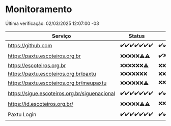 # Monitoramento

Última verificação: 02/03/2025 12:07:00 -03

|Serviço|Status|Últimas 24h|
|---|---|---|
|https://github.com|<span title="2025-02-23: OK=23">✔️</span><span title="2025-02-24: OK=23">✔️</span><span title="2025-02-25: OK=23">✔️</span><span title="2025-02-26: OK=23">✔️</span><span title="2025-02-27: OK=23">✔️</span><span title="2025-02-28: OK=23">✔️</span><span title="2025-03-01: OK=14">✔️</span>|<span title="01/03/2025 12:07:00 -03 : 200">✔️</span><span title="01/03/2025 13:08:00 -03 : 200">✔️</span><span title="01/03/2025 14:06:00 -03 : 200">✔️</span><span title="01/03/2025 15:10:00 -03 : 200">✔️</span><span title="01/03/2025 16:06:00 -03 : 200">✔️</span><span title="01/03/2025 17:08:00 -03 : 200">✔️</span><span title="01/03/2025 18:07:00 -03 : 200">✔️</span><span title="01/03/2025 19:07:00 -03 : 200">✔️</span><span title="01/03/2025 20:08:00 -03 : 200">✔️</span><span title="01/03/2025 21:44:00 -03 : 200">✔️</span><span title="01/03/2025 23:17:00 -03 : 200">✔️</span><span title="02/03/2025 00:19:00 -03 : 200">✔️</span><span title="02/03/2025 01:10:00 -03 : 200">✔️</span><span title="02/03/2025 02:08:00 -03 : 200">✔️</span><span title="02/03/2025 03:11:00 -03 : 200">✔️</span><span title="02/03/2025 04:07:00 -03 : 200">✔️</span><span title="02/03/2025 05:10:00 -03 : 200">✔️</span><span title="02/03/2025 06:08:00 -03 : 200">✔️</span><span title="02/03/2025 07:08:00 -03 : 200">✔️</span><span title="02/03/2025 08:07:00 -03 : 200">✔️</span><span title="02/03/2025 09:13:00 -03 : 200">✔️</span><span title="02/03/2025 10:12:00 -03 : 200">✔️</span><span title="02/03/2025 11:07:00 -03 : 200">✔️</span><span title="02/03/2025 12:07:00 -03 : 200">✔️</span>|
|https://paxtu.escoteiros.org.br|<span title="2025-02-23: Falhas=23">❌</span><span title="2025-02-24: Falhas=23">❌</span><span title="2025-02-25: Falhas=23">❌</span><span title="2025-02-26: Falhas=23">❌</span><span title="2025-02-27: Falhas=23">❌</span><span title="2025-02-28: OK=4, Falhas=19">⚠️</span><span title="2025-03-01: OK=1, Falhas=13">⚠️</span>|<span title="01/03/2025 12:07:00 -03 : 200">✔️</span><span title="01/03/2025 13:08:00 -03 : 403">❌</span><span title="01/03/2025 14:06:00 -03 : 403">❌</span><span title="01/03/2025 15:10:00 -03 : 403">❌</span><span title="01/03/2025 16:06:00 -03 : 403">❌</span><span title="01/03/2025 17:08:00 -03 : 200">✔️</span><span title="01/03/2025 18:07:00 -03 : 403">❌</span><span title="01/03/2025 19:07:00 -03 : 403">❌</span><span title="01/03/2025 20:08:00 -03 : 403">❌</span><span title="01/03/2025 21:44:00 -03 : 403">❌</span><span title="01/03/2025 23:17:00 -03 : 403">❌</span><span title="02/03/2025 00:19:00 -03 : 403">❌</span><span title="02/03/2025 01:10:00 -03 : 403">❌</span><span title="02/03/2025 02:08:00 -03 : 403">❌</span><span title="02/03/2025 03:11:00 -03 : 403">❌</span><span title="02/03/2025 04:07:00 -03 : 403">❌</span><span title="02/03/2025 05:10:00 -03 : 403">❌</span><span title="02/03/2025 06:08:00 -03 : 403">❌</span><span title="02/03/2025 07:08:00 -03 : 403">❌</span><span title="02/03/2025 08:07:00 -03 : 403">❌</span><span title="02/03/2025 09:13:00 -03 : 403">❌</span><span title="02/03/2025 10:12:00 -03 : 200">✔️</span><span title="02/03/2025 11:07:00 -03 : 403">❌</span><span title="02/03/2025 12:07:00 -03 : 403">❌</span>|
|https://escoteiros.org.br|<span title="2025-02-23: Falhas=23">❌</span><span title="2025-02-24: Falhas=23">❌</span><span title="2025-02-25: Falhas=23">❌</span><span title="2025-02-26: Falhas=23">❌</span><span title="2025-02-27: Falhas=23">❌</span><span title="2025-02-28: Falhas=23">❌</span><span title="2025-03-01: OK=1, Falhas=13">⚠️</span>|<span title="01/03/2025 12:07:00 -03 : 403">❌</span><span title="01/03/2025 13:08:00 -03 : 403">❌</span><span title="01/03/2025 14:06:00 -03 : 403">❌</span><span title="01/03/2025 15:10:00 -03 : 403">❌</span><span title="01/03/2025 16:06:00 -03 : 403">❌</span><span title="01/03/2025 17:08:00 -03 : 403">❌</span><span title="01/03/2025 18:07:00 -03 : 403">❌</span><span title="01/03/2025 19:07:00 -03 : 403">❌</span><span title="01/03/2025 20:08:00 -03 : 403">❌</span><span title="01/03/2025 21:44:00 -03 : 403">❌</span><span title="01/03/2025 23:17:00 -03 : 403">❌</span><span title="02/03/2025 00:19:00 -03 : 403">❌</span><span title="02/03/2025 01:10:00 -03 : 403">❌</span><span title="02/03/2025 02:08:00 -03 : 403">❌</span><span title="02/03/2025 03:11:00 -03 : 403">❌</span><span title="02/03/2025 04:07:00 -03 : 403">❌</span><span title="02/03/2025 05:10:00 -03 : 403">❌</span><span title="02/03/2025 06:08:00 -03 : 403">❌</span><span title="02/03/2025 07:08:00 -03 : 403">❌</span><span title="02/03/2025 08:07:00 -03 : 403">❌</span><span title="02/03/2025 09:13:00 -03 : 403">❌</span><span title="02/03/2025 10:12:00 -03 : 403">❌</span><span title="02/03/2025 11:07:00 -03 : 403">❌</span><span title="02/03/2025 12:07:00 -03 : 403">❌</span>|
|https://paxtu.escoteiros.org.br/paxtu|<span title="2025-02-23: Falhas=23">❌</span><span title="2025-02-24: Falhas=23">❌</span><span title="2025-02-25: Falhas=23">❌</span><span title="2025-02-26: Falhas=23">❌</span><span title="2025-02-27: Falhas=23">❌</span><span title="2025-02-28: Falhas=23">❌</span><span title="2025-03-01: Falhas=14">❌</span>|<span title="01/03/2025 12:07:00 -03 : 403">❌</span><span title="01/03/2025 13:08:00 -03 : 403">❌</span><span title="01/03/2025 14:06:00 -03 : 403">❌</span><span title="01/03/2025 15:10:00 -03 : 403">❌</span><span title="01/03/2025 16:06:00 -03 : 403">❌</span><span title="01/03/2025 17:08:00 -03 : 403">❌</span><span title="01/03/2025 18:07:00 -03 : 403">❌</span><span title="01/03/2025 19:07:00 -03 : 403">❌</span><span title="01/03/2025 20:08:00 -03 : 403">❌</span><span title="01/03/2025 21:44:00 -03 : 403">❌</span><span title="01/03/2025 23:17:00 -03 : 403">❌</span><span title="02/03/2025 00:19:00 -03 : 403">❌</span><span title="02/03/2025 01:10:00 -03 : 403">❌</span><span title="02/03/2025 02:08:00 -03 : 403">❌</span><span title="02/03/2025 03:11:00 -03 : 403">❌</span><span title="02/03/2025 04:07:00 -03 : 403">❌</span><span title="02/03/2025 05:10:00 -03 : 403">❌</span><span title="02/03/2025 06:08:00 -03 : 403">❌</span><span title="02/03/2025 07:08:00 -03 : 403">❌</span><span title="02/03/2025 08:07:00 -03 : 403">❌</span><span title="02/03/2025 09:13:00 -03 : 403">❌</span><span title="02/03/2025 10:12:00 -03 : 403">❌</span><span title="02/03/2025 11:07:00 -03 : 403">❌</span><span title="02/03/2025 12:07:00 -03 : 403">❌</span>|
|https://paxtu.escoteiros.org.br/meupaxtu|<span title="2025-02-23: Falhas=23">❌</span><span title="2025-02-24: Falhas=23">❌</span><span title="2025-02-25: Falhas=23">❌</span><span title="2025-02-26: Falhas=23">❌</span><span title="2025-02-27: Falhas=23">❌</span><span title="2025-02-28: Falhas=23">❌</span><span title="2025-03-01: OK=1, Falhas=13">⚠️</span>|<span title="01/03/2025 12:07:00 -03 : 403">❌</span><span title="01/03/2025 13:08:00 -03 : 403">❌</span><span title="01/03/2025 14:06:00 -03 : 403">❌</span><span title="01/03/2025 15:10:00 -03 : 403">❌</span><span title="01/03/2025 16:06:00 -03 : 403">❌</span><span title="01/03/2025 17:08:00 -03 : 200">✔️</span><span title="01/03/2025 18:07:00 -03 : 403">❌</span><span title="01/03/2025 19:07:00 -03 : 403">❌</span><span title="01/03/2025 20:08:00 -03 : 403">❌</span><span title="01/03/2025 21:44:00 -03 : 403">❌</span><span title="01/03/2025 23:17:00 -03 : 403">❌</span><span title="02/03/2025 00:19:00 -03 : 403">❌</span><span title="02/03/2025 01:10:00 -03 : 403">❌</span><span title="02/03/2025 02:08:00 -03 : 403">❌</span><span title="02/03/2025 03:11:00 -03 : 403">❌</span><span title="02/03/2025 04:07:00 -03 : 403">❌</span><span title="02/03/2025 05:10:00 -03 : 403">❌</span><span title="02/03/2025 06:08:00 -03 : 403">❌</span><span title="02/03/2025 07:08:00 -03 : 403">❌</span><span title="02/03/2025 08:07:00 -03 : 403">❌</span><span title="02/03/2025 09:13:00 -03 : 403">❌</span><span title="02/03/2025 10:12:00 -03 : 403">❌</span><span title="02/03/2025 11:07:00 -03 : 403">❌</span><span title="02/03/2025 12:07:00 -03 : 403">❌</span>|
|https://sigue.escoteiros.org.br/siguenacional|<span title="2025-02-23: OK=23">✔️</span><span title="2025-02-24: OK=23">✔️</span><span title="2025-02-25: OK=23">✔️</span><span title="2025-02-26: OK=23">✔️</span><span title="2025-02-27: OK=23">✔️</span><span title="2025-02-28: OK=23">✔️</span><span title="2025-03-01: OK=14">✔️</span>|<span title="01/03/2025 12:07:00 -03 : 200">✔️</span><span title="01/03/2025 13:08:00 -03 : 200">✔️</span><span title="01/03/2025 14:06:00 -03 : 200">✔️</span><span title="01/03/2025 15:10:00 -03 : 200">✔️</span><span title="01/03/2025 16:06:00 -03 : 200">✔️</span><span title="01/03/2025 17:08:00 -03 : 200">✔️</span><span title="01/03/2025 18:07:00 -03 : 200">✔️</span><span title="01/03/2025 19:07:00 -03 : 200">✔️</span><span title="01/03/2025 20:08:00 -03 : 200">✔️</span><span title="01/03/2025 21:44:00 -03 : 200">✔️</span><span title="01/03/2025 23:17:00 -03 : 200">✔️</span><span title="02/03/2025 00:19:00 -03 : 200">✔️</span><span title="02/03/2025 01:10:00 -03 : 200">✔️</span><span title="02/03/2025 02:08:00 -03 : 200">✔️</span><span title="02/03/2025 03:11:00 -03 : 200">✔️</span><span title="02/03/2025 04:07:00 -03 : 200">✔️</span><span title="02/03/2025 05:10:00 -03 : 200">✔️</span><span title="02/03/2025 06:08:00 -03 : 200">✔️</span><span title="02/03/2025 07:08:00 -03 : 200">✔️</span><span title="02/03/2025 08:07:00 -03 : 200">✔️</span><span title="02/03/2025 09:13:00 -03 : 200">✔️</span><span title="02/03/2025 10:12:00 -03 : 200">✔️</span><span title="02/03/2025 11:07:00 -03 : 200">✔️</span><span title="02/03/2025 12:07:00 -03 : 200">✔️</span>|
|https://id.escoteiros.org.br/|<span title="2025-02-23: Falhas=23">❌</span><span title="2025-02-24: Falhas=23">❌</span><span title="2025-02-25: Falhas=23">❌</span><span title="2025-02-26: Falhas=23">❌</span><span title="2025-02-27: Falhas=23">❌</span><span title="2025-02-28: OK=1, Falhas=22">⚠️</span><span title="2025-03-01: OK=1, Falhas=13">⚠️</span>|<span title="01/03/2025 12:07:00 -03 : 403">❌</span><span title="01/03/2025 13:08:00 -03 : 403">❌</span><span title="01/03/2025 14:06:00 -03 : 200">✔️</span><span title="01/03/2025 15:10:00 -03 : 403">❌</span><span title="01/03/2025 16:06:00 -03 : 403">❌</span><span title="01/03/2025 17:08:00 -03 : 403">❌</span><span title="01/03/2025 18:07:00 -03 : 403">❌</span><span title="01/03/2025 19:07:00 -03 : 403">❌</span><span title="01/03/2025 20:08:00 -03 : 403">❌</span><span title="01/03/2025 21:44:00 -03 : 403">❌</span><span title="01/03/2025 23:17:00 -03 : 403">❌</span><span title="02/03/2025 00:19:00 -03 : 403">❌</span><span title="02/03/2025 01:10:00 -03 : 403">❌</span><span title="02/03/2025 02:08:00 -03 : 403">❌</span><span title="02/03/2025 03:11:00 -03 : 403">❌</span><span title="02/03/2025 04:07:00 -03 : 403">❌</span><span title="02/03/2025 05:10:00 -03 : 403">❌</span><span title="02/03/2025 06:08:00 -03 : 403">❌</span><span title="02/03/2025 07:08:00 -03 : 200">✔️</span><span title="02/03/2025 08:07:00 -03 : 403">❌</span><span title="02/03/2025 09:13:00 -03 : 403">❌</span><span title="02/03/2025 10:12:00 -03 : 403">❌</span><span title="02/03/2025 11:07:00 -03 : 403">❌</span><span title="02/03/2025 12:07:00 -03 : 403">❌</span>|
|Paxtu Login|<span title="2025-02-23: OK=23">✔️</span><span title="2025-02-24: OK=23">✔️</span><span title="2025-02-25: OK=23">✔️</span><span title="2025-02-26: OK=23">✔️</span><span title="2025-02-27: OK=23">✔️</span><span title="2025-02-28: OK=23">✔️</span><span title="2025-03-01: OK=14">✔️</span>|<span title="01/03/2025 12:07:00 -03 : 200">✔️</span><span title="01/03/2025 13:08:00 -03 : 200">✔️</span><span title="01/03/2025 14:06:00 -03 : 200">✔️</span><span title="01/03/2025 15:10:00 -03 : 200">✔️</span><span title="01/03/2025 16:06:00 -03 : 200">✔️</span><span title="01/03/2025 17:08:00 -03 : 200">✔️</span><span title="01/03/2025 18:07:00 -03 : 200">✔️</span><span title="01/03/2025 19:07:00 -03 : 200">✔️</span><span title="01/03/2025 20:08:00 -03 : 200">✔️</span><span title="01/03/2025 21:44:00 -03 : 200">✔️</span><span title="01/03/2025 23:17:00 -03 : 200">✔️</span><span title="02/03/2025 00:19:00 -03 : 200">✔️</span><span title="02/03/2025 01:10:00 -03 : 200">✔️</span><span title="02/03/2025 02:08:00 -03 : 200">✔️</span><span title="02/03/2025 03:11:00 -03 : 200">✔️</span><span title="02/03/2025 04:07:00 -03 : 200">✔️</span><span title="02/03/2025 05:10:00 -03 : 200">✔️</span><span title="02/03/2025 06:08:00 -03 : 200">✔️</span><span title="02/03/2025 07:08:00 -03 : 200">✔️</span><span title="02/03/2025 08:07:00 -03 : 200">✔️</span><span title="02/03/2025 09:13:00 -03 : 200">✔️</span><span title="02/03/2025 10:12:00 -03 : 200">✔️</span><span title="02/03/2025 11:07:00 -03 : 200">✔️</span><span title="02/03/2025 12:07:00 -03 : 200">✔️</span>|
